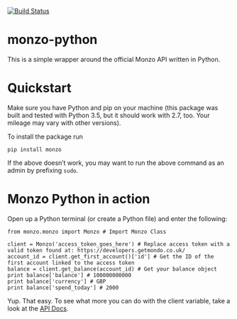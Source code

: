 [![Build Status](https://travis-ci.org/muyiwaolu/monzo-python.svg?branch=master)](https://travis-ci.org/muyiwaolu/monzo-python)
# monzo-python
This is a simple wrapper around the official Monzo API written in Python.

# Quickstart
Make sure you have Python and pip on your machine (this package was built and tested with Python 3.5, but it should work with 2.7, too. Your mileage may vary with other versions).

To install the package run

`pip install monzo`

If the above doesn’t work, you may want to run the above command as an admin by prefixing `sudo`.

# Monzo Python in action
Open up a Python terminal (or create a Python file) and enter the following:

```
from monzo.monzo import Monzo # Import Monzo Class

client = Monzo('access_token_goes_here') # Replace access token with a valid token found at: https://developers.getmondo.co.uk/
account_id = client.get_first_account()['id'] # Get the ID of the first account linked to the access token
balance = client.get_balance(account_id) # Get your balance object
print balance['balance'] # 100000000000
print balance['currency'] # GBP
print balance['spend_today'] # 2000
```

Yup. That easy. To see what more you can do with the client variable, take a look at the [API Docs](http://muyiwa.me/monzo-python/monzo.html).
